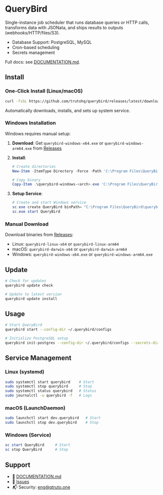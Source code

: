 # QueryBird

Single-instance job scheduler that runs database queries or HTTP calls, transforms data with JSONata, and ships results to outputs (webhooks/HTTP/files/S3).

- Database Support: PostgreSQL, MySQL
- Cron-based scheduling
- Secrets management

Full docs: see [DOCUMENTATION.md](DOCUMENTATION.md).

## Install

### One-Click Install (Linux/macOS)

```bash
curl -fsSL https://github.com/trutohq/querybird/releases/latest/download/install.sh | bash
```

Automatically downloads, installs, and sets up system service.

### Windows Installation

Windows requires manual setup:

1. **Download**: Get `querybird-windows-x64.exe` or `querybird-windows-arm64.exe` from [Releases](https://github.com/trutohq/querybird/releases)

2. **Install**:
   ```powershell
   # Create directories
   New-Item -ItemType Directory -Force -Path 'C:\Program Files\QueryBird','C:\QueryBird\configs','C:\QueryBird\secrets'
   
   # Copy binary
   Copy-Item .\querybird-windows-<arch>.exe 'C:\Program Files\QueryBird\querybird.exe'
   ```

3. **Setup Service**:
   ```powershell
   # Create and start Windows service
   sc.exe create QueryBird binPath= "C:\Program Files\QueryBird\querybird.exe start --config-dir C:\QueryBird\configs --secrets-dir C:\QueryBird\secrets" start= auto
   sc.exe start QueryBird
   ```

### Manual Download

Download binaries from [Releases](https://github.com/trutohq/querybird/releases):

- Linux: `querybird-linux-x64` or `querybird-linux-arm64`
- macOS: `querybird-darwin-x64` or `querybird-darwin-arm64`  
- Windows: `querybird-windows-x64.exe` or `querybird-windows-arm64.exe`

## Update

```bash
# Check for updates
querybird update check

# Update to latest version
querybird update install
```

## Usage

```bash
# Start QueryBird
querybird start --config-dir ~/.querybird/configs

# Initialize PostgreSQL setup
querybird init-postgres --config-dir ~/.querybird/configs --secrets-dir ~/.querybird/secrets
```

## Service Management

### Linux (systemd)
```bash
sudo systemctl start querybird    # Start
sudo systemctl stop querybird     # Stop
sudo systemctl status querybird   # Status
sudo journalctl -u querybird -f   # Logs
```

### macOS (LaunchDaemon)
```bash
sudo launchctl start dev.querybird   # Start
sudo launchctl stop dev.querybird    # Stop
```

### Windows (Service)
```powershell
sc start QueryBird     # Start
sc stop QueryBird      # Stop
```

## Support

- 📖 [DOCUMENTATION.md](DOCUMENTATION.md)
- 🐛 [Issues](https://github.com/trutohq/querybird/issues)
- 📬 Security: eng@qtruto.one